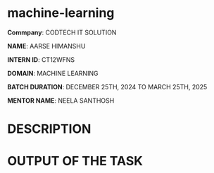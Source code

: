 # machine-learning

**Commpany**: CODTECH IT SOLUTION

**NAME**: AARSE HIMANSHU

**INTERN ID**: CT12WFNS

**DOMAIN**: MACHINE LEARNING

**BATCH DURATION**: DECEMBER 25TH, 2024 TO MARCH 25TH, 2025

**MENTOR NAME**: NEELA SANTHOSH

# DESCRIPTION 

# OUTPUT OF THE TASK
